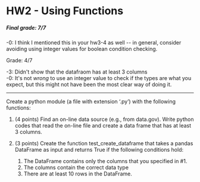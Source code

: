 # HW2 - Using Functions

##### Final grade: 7/7    
  
-0: I think I mentioned this in your hw3-4 as well -- in general, consider avoiding using integer values for boolean condition checking.   

Grade: 4/7       

-3: Didn't show that the datafraom has at least 3 columns     
-0: It's not *wrong* to use an integer value to check if the types are what you expect, but this might not have been the most clear way of doing it.

-----

Create a python module (a file with extension ‘.py’) with the following functions:

1. (4 points) Find an on-line data source (e.g., from data.gov). Write python codes that read the on-line file and create a data frame that has at least 3 columns.

1. (3 points) Create the function test_create_dataframe that takes a pandas DataFrame as input and returns True if the following conditions hold:

   1. The DataFrame contains only the columns that you specified in #1.
   1. The columns contain the correct data type
   1. There are at least 10 rows in the DataFrame.
